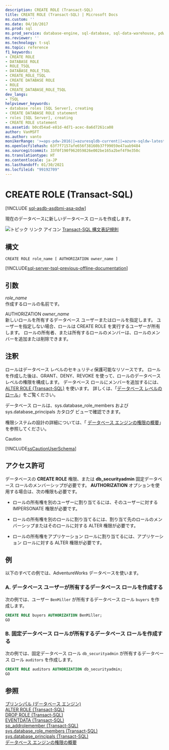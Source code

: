 ```yaml
---
description: CREATE ROLE (Transact-SQL)
title: CREATE ROLE (Transact-SQL) | Microsoft Docs
ms.custom: ''
ms.date: 04/10/2017
ms.prod: sql
ms.prod_service: database-engine, sql-database, sql-data-warehouse, pdw
ms.reviewer: ''
ms.technology: t-sql
ms.topic: reference
f1_keywords:
- CREATE ROLE
- DATABASE ROLE
- ROLE_TSQL
- DATABASE_ROLE_TSQL
- CREATE_ROLE_TSQL
- CREATE DATABASE ROLE
- ROLE
- CREATE_DATABASE_ROLE_TSQL
dev_langs:
- TSQL
helpviewer_keywords:
- database roles [SQL Server], creating
- CREATE DATABASE ROLE statement
- roles [SQL Server], creating
- CREATE ROLE statement
ms.assetid: b0cd54ad-e81d-4d71-acec-8a6d7261ca08
author: VanMSFT
ms.author: vanto
monikerRange: '>=aps-pdw-2016||=azuresqldb-current||=azure-sqldw-latest||>=sql-server-2016||>=sql-server-linux-2017||=azuresqldb-mi-current'
ms.openlocfilehash: 63f7f7157afe656f38160b37f99059e47aab9484
ms.sourcegitcommit: 33f0f190f962059826e002be165a2bef4f9e350c
ms.translationtype: HT
ms.contentlocale: ja-JP
ms.lasthandoff: 01/30/2021
ms.locfileid: "99192709"
---
```

# <a name="create-role-transact-sql"></a>CREATE ROLE (Transact-SQL)
[!INCLUDE [sql-asdb-asdbmi-asa-pdw](../../includes/applies-to-version/sql-asdb-asdbmi-asa-pdw.md)]

  現在のデータベースに新しいデータベース ロールを作成します。  
  
 ![トピック リンク アイコン](../../database-engine/configure-windows/media/topic-link.gif "トピック リンク アイコン") [Transact-SQL 構文表記規則](../../t-sql/language-elements/transact-sql-syntax-conventions-transact-sql.md)  
  
## <a name="syntax"></a>構文  
  
```syntaxsql  
CREATE ROLE role_name [ AUTHORIZATION owner_name ]  
```  
  
[!INCLUDE[sql-server-tsql-previous-offline-documentation](../../includes/sql-server-tsql-previous-offline-documentation.md)]

## <a name="arguments"></a>引数
 *role_name*  
 作成するロールの名前です。  
  
 AUTHORIZATION *owner_name*  
 新しいロールを所有するデータベース ユーザーまたはロールを指定します。 ユーザーを指定しない場合、ロールは CREATE ROLE を実行するユーザーが所有します。 ロールの所有者、または所有するロールのメンバーは、ロールのメンバーを追加または削除できます。
  
## <a name="remarks"></a>注釈  
 ロールはデータベース レベルのセキュリティ保護可能なリソースです。 ロールを作成した後は、GRANT、DENY、REVOKE を使って、ロールのデータベース レベルの権限を構成します。 データベース ロールにメンバーを追加するには、[ALTER ROLE &#40;Transact-SQL&#41;](../../t-sql/statements/alter-role-transact-sql.md) を使います。 詳しくは、「[データベース レベルのロール](../../relational-databases/security/authentication-access/database-level-roles.md)」をご覧ください。  
  
 データベース ロールは、sys.database_role_members および sys.database_principals カタログ ビューで確認できます。  
  
 権限システムの設計の詳細については、「 [データベース エンジンの権限の概要](../../relational-databases/security/authentication-access/getting-started-with-database-engine-permissions.md)」を参照してください。  
  
> [!CAUTION]  
>  [!INCLUDE[ssCautionUserSchema](../../includes/sscautionuserschema-md.md)]  
  
## <a name="permissions"></a>アクセス許可  
 データベースの **CREATE ROLE** 権限、または **db_securityadmin** 固定データベース ロールのメンバーシップが必要です。 **AUTHORIZATION** オプションを使用する場合は、次の権限も必要です。  
  
-   ロールの所有権を別のユーザーに割り当てるには、そのユーザーに対する IMPERSONATE 権限が必要です。  
  
-   ロールの所有権を別のロールに割り当てるには、割り当て先のロールのメンバーシップまたはそのロールに対する ALTER 権限が必要です。  
  
-   ロールの所有権をアプリケーション ロールに割り当てるには、アプリケーション ロールに対する ALTER 権限が必要です。  
  
## <a name="examples"></a>例  
以下のすべての例では、AdventureWorks データベースを使います。   

### <a name="a-creating-a-database-role-that-is-owned-by-a-database-user"></a>A. データベース ユーザーが所有するデータベース ロールを作成する  
 次の例では、ユーザー `BenMiller` が所有するデータベース ロール `buyers` を作成します。  
  
```sql  
CREATE ROLE buyers AUTHORIZATION BenMiller;  
GO  
```  
  
### <a name="b-creating-a-database-role-that-is-owned-by-a-fixed-database-role"></a>B. 固定データベース ロールが所有するデータベース ロールを作成する  
 次の例では、固定データベース ロール `db_securityadmin` が所有するデータベース ロール `auditors` を作成します。  
  
```sql  
CREATE ROLE auditors AUTHORIZATION db_securityadmin;  
GO  
```  
  
## <a name="see-also"></a>参照  
 [プリンシパル &#40;データベース エンジン&#41;](../../relational-databases/security/authentication-access/principals-database-engine.md)   
 [ALTER ROLE &#40;Transact-SQL&#41;](../../t-sql/statements/alter-role-transact-sql.md)   
 [DROP ROLE &#40;Transact-SQL&#41;](../../t-sql/statements/drop-role-transact-sql.md)   
 [EVENTDATA &#40;Transact-SQL&#41;](../../t-sql/functions/eventdata-transact-sql.md)   
 [sp_addrolemember &#40;Transact-SQL&#41;](../../relational-databases/system-stored-procedures/sp-addrolemember-transact-sql.md)   
 [sys.database_role_members &#40;Transact-SQL&#41;](../../relational-databases/system-catalog-views/sys-database-role-members-transact-sql.md)   
 [sys.database_principals &#40;Transact-SQL&#41;](../../relational-databases/system-catalog-views/sys-database-principals-transact-sql.md)   
 [データベース エンジンの権限の概要](../../relational-databases/security/authentication-access/getting-started-with-database-engine-permissions.md)  
  
  


